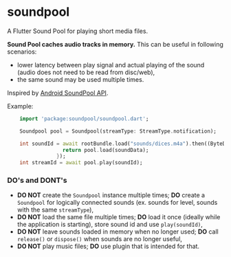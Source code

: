 # soundpool

A Flutter Sound Pool for playing short media files.

**Sound Pool caches audio tracks in memory.**
This can be useful in following scenarios:
- lower latency between play signal and actual playing of the sound (audio does not need to be read from disc/web),
- the same sound may be used multiple times.

Inspired by [Android SoundPool API](https://developer.android.com/reference/android/media/SoundPool).

Example:

```dart
    import 'package:soundpool/soundpool.dart';

    Soundpool pool = Soundpool(streamType: StreamType.notification);

    int soundId = await rootBundle.load("sounds/dices.m4a").then((ByteData soundData) {
                  return pool.load(soundData);
                });
    int streamId = await pool.play(soundId);
```

### DO's and DONT's
* __DO NOT__ create the `Soundpool` instance multiple times; __DO__ create a `Soundpool` for logically connected sounds (ex. sounds for level, sounds with the same `streamType`),
* __DO NOT__ load the same file multiple times; __DO__ load it once (ideally while the application is starting), store sound id and use `play(soundId)`,
* __DO NOT__ leave sounds loaded in memory when no longer used; __DO__ call `release()` or `dispose()` when sounds are no longer useful,
* __DO NOT__ play music files; __DO__ use plugin that is intended for that.